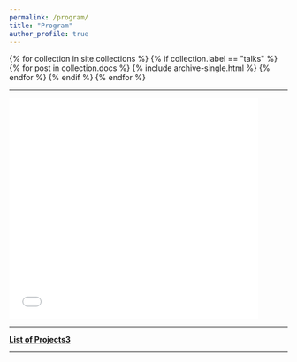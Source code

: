 ```yaml
---
permalink: /program/
title: "Program"
author_profile: true
---
```


{% for collection in site.collections %}
{% if collection.label == "talks" %}
  {% for post in collection.docs %}
      {% include archive-single.html %}
  {% endfor %}
{% endif %}
{% endfor %}

---

<div>
<embed src="{{ site.baseurl }}/files/schedule_v0.pdf" width="450" height="400" type='application/pdf'> 
</div>

---

[**List of Projects3**](projects)

---
